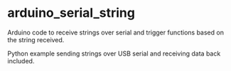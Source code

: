 # arduino_serial_string
Arduino code to receive strings over serial and trigger functions based on the string received.

Python example sending strings over USB serial and receiving data back included. 
